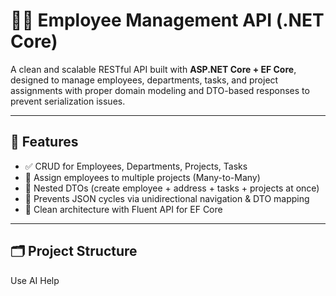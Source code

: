 # 🧑‍💼 Employee Management API (.NET Core)

A clean and scalable RESTful API built with **ASP.NET Core + EF Core**, designed to manage employees, departments, tasks, and project assignments with proper domain modeling and DTO-based responses to prevent serialization issues.

---

## 🚀 Features

- ✅ CRUD for Employees, Departments, Projects, Tasks
- 📎 Assign employees to multiple projects (Many-to-Many)
- 📌 Nested DTOs (create employee + address + tasks + projects at once)
- 🔁 Prevents JSON cycles via unidirectional navigation & DTO mapping
- 🧹 Clean architecture with Fluent API for EF Core

---

## 🗂️ Project Structure

Use AI Help
